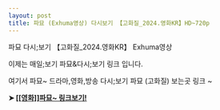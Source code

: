 ```yaml
---
layout: post
title: 파묘 (Exhuma영상) 다시보기 【고화질_2024.영화KR】HD~720p
---
```


파묘 다시;보기 【고화질_2024.영화KR】 Exhuma영상

이제는 매일;보기 파묘&다시;보기 링크 입니다.

여기서 파묘~ 드라마,영화,방송 다시;보기 파묘 (고화질) 보는곳 링크 ~


**➤ [\[\[영화\]\]파묘~ 링크보기!](https://m.streamvideos.me/ko/yeonghwa/%ED%8C%8C%EB%AC%98/838209)**
